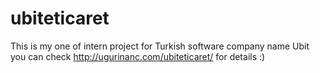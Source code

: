 # ubiteticaret
This is my one of intern project for Turkish software company name Ubit
you can check http://ugurinanc.com/ubiteticaret/ for details :)

